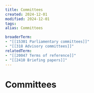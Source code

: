 ```yaml
---
title: Committees
created: 2024-12-01
modified: 2024-12-01
tags: 
alias: Committees

broaderTerm:
- "[[15301 Parliamentary committees]]"
- "[[318 Advisory committees]]"
relatedTerm:
- "[[20047 Terms of reference]]"
- "[[2410 Briefing papers]]"
---
```

# Committees
